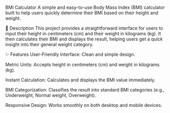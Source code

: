 BMI Calculator
A simple and easy-to-use Body Mass Index (BMI) calculator built to help users quickly determine their BMI based on their height and weight.

📝 Description
This project provides a straightforward interface for users to input their height in centimeters (cm) and their weight in kilograms (kg). It then calculates their BMI and displays the result, helping users get a quick insight into their general weight category.

✨ Features
   User-Friendly Interface: Clean and simple design.

  Metric Units: Accepts height in centimeters (cm) and weight in kilograms (kg).

  Instant Calculation: Calculates and displays the BMI value immediately.

  BMI Categorization: Classifies the result into standard BMI categories (e.g., Underweight, Normal weight, Overweight).

  Responsive Design: Works smoothly on both desktop and mobile devices.
